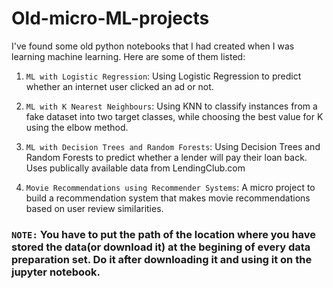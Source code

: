 # Old-micro-ML-projects

I've found some old python notebooks that I had created when I was learning machine learning. Here are some of them listed:

1. `ML with Logistic Regression`: Using Logistic Regression to predict whether an internet user clicked an ad or not.

2. `ML with K Nearest Neighbours`: Using KNN to classify instances from a fake dataset into two target classes, while choosing the best value for K using the elbow method.

3. `ML with Decision Trees and Random Forests`: Using Decision Trees and Random Forests to predict whether a lender will pay their loan back. Uses publically available data from LendingClub.com

4. `Movie Recommendations using Recommender Systems`: A micro project to build a recommendation system that makes movie recommendations based on user review similarities.

###  `NOTE:` You have to put the path of the location where you have stored the data(or download it) at the begining of every data preparation set. Do it after downloading it and using it on the jupyter notebook.
